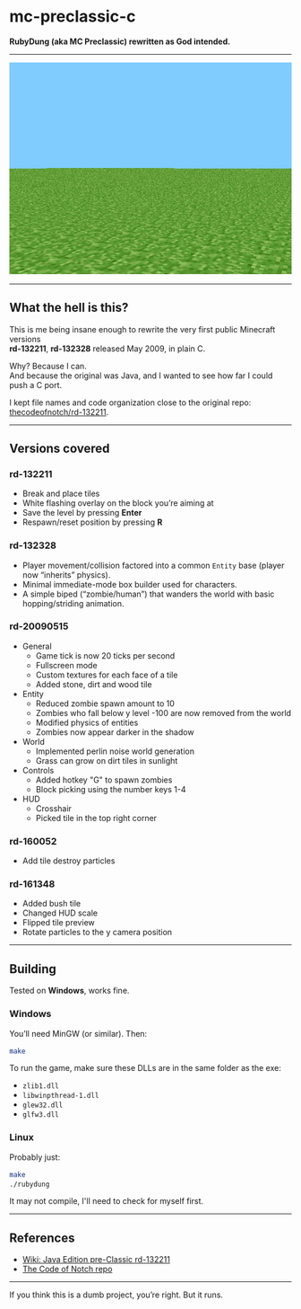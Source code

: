 # mc-preclassic-c
**RubyDung (aka MC Preclassic) rewritten as God intended.**

---

![screenshot](.assets/rd-132211_level.jpg)  

---

## What the hell is this?
This is me being insane enough to rewrite the very first public Minecraft versions  
**rd-132211**, **rd-132328** released May 2009, in plain C.

Why? Because I can.  
And because the original was Java, and I wanted to see how far I could push a C port.  

I kept file names and code organization close to the original repo:  
[thecodeofnotch/rd-132211](https://github.com/thecodeofnotch/rd-132211).

---

## Versions covered

### rd-132211
- Break and place tiles  
- White flashing overlay on the block you’re aiming at  
- Save the level by pressing **Enter**  
- Respawn/reset position by pressing **R**  

### rd-132328
- Player movement/collision factored into a common `Entity` base (player now “inherits” physics).
- Minimal immediate-mode box builder used for characters.
- A simple biped (“zombie/human”) that wanders the world with basic hopping/striding animation.

### rd-20090515
- General
    - Game tick is now 20 ticks per second
    - Fullscreen mode
    - Custom textures for each face of a tile
    - Added stone, dirt and wood tile
- Entity
    - Reduced zombie spawn amount to 10
    - Zombies who fall below y level -100 are now removed from the world
    - Modified physics of entities
    - Zombies now appear darker in the shadow
- World
    - Implemented perlin noise world generation
    - Grass can grow on dirt tiles in sunlight
- Controls
    - Added hotkey "G" to spawn zombies
    - Block picking using the number keys 1-4
- HUD
    - Crosshair
    - Picked tile in the top right corner

### rd-160052
- Add tile destroy particles

### rd-161348
- Added bush tile
- Changed HUD scale
- Flipped tile preview
- Rotate particles to the y camera position

---

## Building
Tested on **Windows**, works fine.  

### Windows
You’ll need MinGW (or similar). Then:  
```bash
make
```

To run the game, make sure these DLLs are in the same folder as the exe:
- `zlib1.dll`
- `libwinpthread-1.dll`
- `glew32.dll`
- `glfw3.dll`

### Linux
Probably just:
```bash
make
./rubydung
```
It may not compile, I'll need to check for myself first.

---

## References
- [Wiki: Java Edition pre-Classic rd-132211](https://minecraft.fandom.com/wiki/Java_Edition_pre-Classic_rd-132211)  
- [The Code of Notch repo](https://github.com/thecodeofnotch/rd-132211)  

---

If you think this is a dumb project, you’re right. But it runs.

